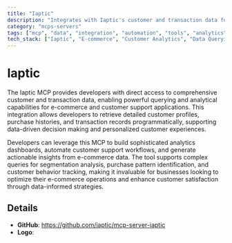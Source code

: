 ```yaml
---
title: "Iaptic"
description: "Integrates with Iaptic's customer and transaction data for querying, analysis, and insights in e-commerce and support workflows."
category: "mcps-servers"
tags: ["mcp", "data", "integration", "automation", "tools", "analytics"]
tech_stack: ["Iaptic", "E-commerce", "Customer Analytics", "Data Querying", "Business Intelligence"]
---
```


# Iaptic

The Iaptic MCP provides developers with direct access to comprehensive customer and transaction data, enabling powerful querying and analytical capabilities for e-commerce and customer support applications. This integration allows developers to retrieve detailed customer profiles, purchase histories, and transaction records programmatically, supporting data-driven decision making and personalized customer experiences.

Developers can leverage this MCP to build sophisticated analytics dashboards, automate customer support workflows, and generate actionable insights from e-commerce data. The tool supports complex queries for segmentation analysis, purchase pattern identification, and customer behavior tracking, making it invaluable for businesses looking to optimize their e-commerce operations and enhance customer satisfaction through data-informed strategies.

## Details

- **GitHub**: https://github.com/iaptic/mcp-server-iaptic
- **Logo**: 
